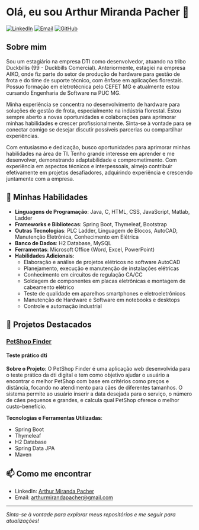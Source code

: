 # Olá, eu sou Arthur Miranda Pacher 👋

[![LinkedIn](https://img.shields.io/badge/-LinkedIn-blue?style=flat&logo=Linkedin&logoColor=white)](https://www.linkedin.com/in/arthur-miranda-pacher-247b0725b/)
[![Email](https://img.shields.io/badge/-Email-red?style=flat&logo=Gmail&logoColor=white)](mailto:arthurmirandapacher@gmail.com)
[![GitHub](https://img.shields.io/github/followers/art1544?label=Follow&style=social)](https://github.com/art1544)

## Sobre mim

Sou um estagiário na empresa DTI como desenvolvedor, atuando na tribo Duckbillis (99 - Duckbills Comercial). Anteriormente, estagiei na empresa AIKO, onde fiz parte do setor de produção de hardware para gestão de frota e do time de suporte técnico, com ênfase em aplicações florestais. Possuo formação em eletrotécnica pelo CEFET MG e atualmente estou cursando Engenharia de Software na PUC MG.

Minha experiência se concentra no desenvolvimento de hardware para soluções de gestão de frota, especialmente na indústria florestal. Estou sempre aberto a novas oportunidades e colaborações para aprimorar minhas habilidades e crescer profissionalmente. Sinta-se à vontade para se conectar comigo se desejar discutir possíveis parcerias ou compartilhar experiências.

Com entusiasmo e dedicação, busco oportunidades para aprimorar minhas habilidades na área de TI. Tenho grande interesse em aprender e me desenvolver, demonstrando adaptabilidade e comprometimento. Com experiência em aspectos técnicos e interpessoais, almejo contribuir efetivamente em projetos desafiadores, adquirindo experiência e crescendo juntamente com a empresa.

## 🚀 Minhas Habilidades

- **Linguagens de Programação**: Java, C, HTML, CSS, JavaScript, Matlab, Ladder
- **Frameworks e Bibliotecas**: Spring Boot, Thymeleaf, Bootstrap
- **Outras Tecnologias**: PLC Ladder, Linguagem de Blocos, AutoCAD, Manutenção Eletrônica, Conhecimento em Elétrica
- **Banco de Dados**: H2 Database, MySQL
- **Ferramentas**: Microsoft Office (Word, Excel, PowerPoint)
- **Habilidades Adicionais**: 
  - Elaboração e análise de projetos elétricos no software AutoCAD
  - Planejamento, execução e manutenção de instalações elétricas
  - Conhecimento em circuitos de regulação CA/CC
  - Soldagem de componentes em placas eletrônicas e montagem de cabeamento elétrico
  - Teste de qualidade em aparelhos smartphones e eletroeletrônicos
  - Manutenção de Hardware e Software em notebooks e desktops
  - Controle e automação industrial

## 🌟 Projetos Destacados

### [PetShop Finder](https://github.com/art1544/PetshopFinder.git)
#### Teste prático dti

**Sobre o Projeto**:
O PetShop Finder é uma aplicação web desenvolvida para o teste prático da dti digital e tem como objetivo ajudar o usuário a encontrar o melhor PetShop com base em critérios como preços e distância, focando no atendimento para cães de diferentes tamanhos. O sistema permite ao usuário inserir a data desejada para o serviço, o número de cães pequenos e grandes, e calcula qual PetShop oferece o melhor custo-benefício.

**Tecnologias e Ferramentas Utilizadas**:
- Spring Boot
- Thymeleaf
- H2 Database
- Spring Data JPA
- Maven

## 📫 Como me encontrar

- LinkedIn: [Arthur Miranda Pacher](https://www.linkedin.com/in/arthur-miranda-pacher-247b0725b/)
- Email: [arthurmirandapacher@gmail.com](mailto:arthurmirandapacher@gmail.com)

---

_Sinta-se à vontade para explorar meus repositórios e me seguir para atualizações!_
